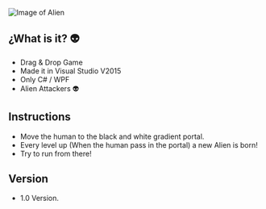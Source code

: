 
![Image of Alien](http://s32.postimg.org/ymvl8flh1/Save_The_Humans.png)
## ¿What is it? :alien:
- Drag & Drop Game
- Made it in Visual Studio V2015
- Only C# / WPF
- Alien Attackers :alien:

## Instructions

- Move the human to the black and white gradient portal.
- Every level up (When the human pass in the portal) a new Alien is born!
- Try to run from there!


## Version

- 1.0 Version.